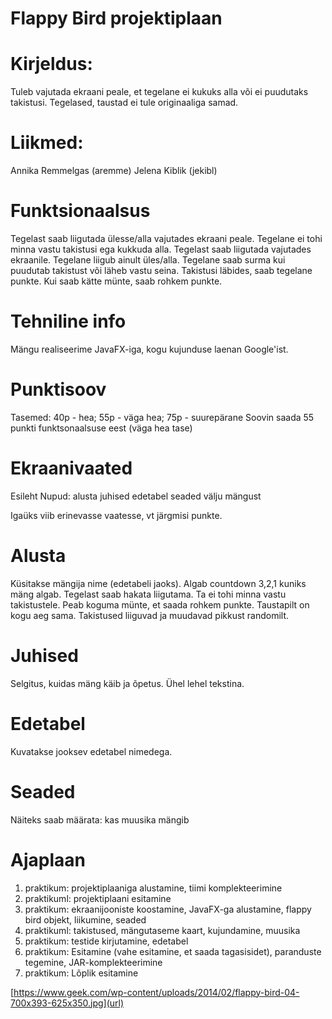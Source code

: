 # Flappy Bird projektiplaan

# Kirjeldus:
Tuleb vajutada ekraani peale, et tegelane ei kukuks alla või ei puudutaks takistusi.
Tegelased, taustad ei tule originaaliga samad.


# Liikmed:
Annika Remmelgas (aremme)
Jelena Kiblik (jekibl)


# Funktsionaalsus

Tegelast saab liigutada ülesse/alla vajutades ekraani peale. Tegelane ei tohi minna vastu takistusi ega kukkuda alla.
Tegelast saab liigutada vajutades ekraanile.
Tegelane liigub ainult üles/alla.
Tegelane saab surma kui puudutab takistust või läheb vastu seina.
Takistusi läbides, saab tegelane punkte.
Kui saab kätte münte, saab rohkem punkte.


# Tehniline info
Mängu realiseerime JavaFX-iga, kogu kujunduse laenan Google'ist.

# Punktisoov
Tasemed: 40p - hea; 55p - väga hea; 75p - suurepärane
Soovin saada 55 punkti funktsonaalsuse eest (väga hea tase)

# Ekraanivaated

Esileht
Nupud:
alusta
juhised
edetabel
seaded
välju mängust

Igaüks viib erinevasse vaatesse, vt järgmisi punkte.

# Alusta

Küsitakse mängija nime (edetabeli jaoks). Algab countdown 3,2,1 kuniks mäng algab. Tegelast saab hakata liigutama. Ta ei tohi minna vastu takistustele. Peab koguma münte, et saada rohkem punkte. Taustapilt on kogu aeg sama. Takistused liiguvad ja muudavad pikkust randomilt. 

# Juhised

Selgitus, kuidas mäng käib ja õpetus. Ühel lehel tekstina.

# Edetabel

Kuvatakse jooksev edetabel nimedega.

# Seaded

Näiteks saab määrata: kas muusika mängib


# Ajaplaan

1. praktikum: projektiplaaniga alustamine, tiimi komplekteerimine
2. praktikuml: projektiplaani esitamine
3. praktikum: ekraanijooniste koostamine, JavaFX-ga alustamine, flappy bird objekt, liikumine, seaded
4. praktikuml: takistused, mängutaseme kaart, kujundamine, muusika
5. praktikum: testide kirjutamine, edetabel
6. praktikum: Esitamine (vahe esitamine, et saada tagasisidet), paranduste tegemine, JAR-komplekteerimine
7. praktikum: Lõplik esitamine

[https://www.geek.com/wp-content/uploads/2014/02/flappy-bird-04-700x393-625x350.jpg](url)